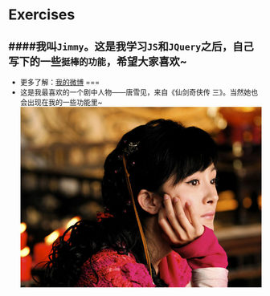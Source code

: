 # Exercises
####我叫`Jimmy`。这是我学习`JS`和`JQuery`之后，自己写下的一些`挺棒的功能`，希望大家喜欢~
----
* 更多了解：[我的微博](http://weibo.com/2950335560/profile?topnav=1&wvr=6 "http://weibo.com/2950335560/profile?topnav=1&wvr=6")
===
* 这是我最喜欢的一个剧中人物——唐雪见，来自《仙剑奇侠传 三》。当然她也会出现在我的一些功能里~
![唐雪见](img/5.jpg "这是我最喜欢的一个剧中人物——唐雪见，来自《仙剑奇侠传 三》。当然她也会出现在我的一些功能里~")
